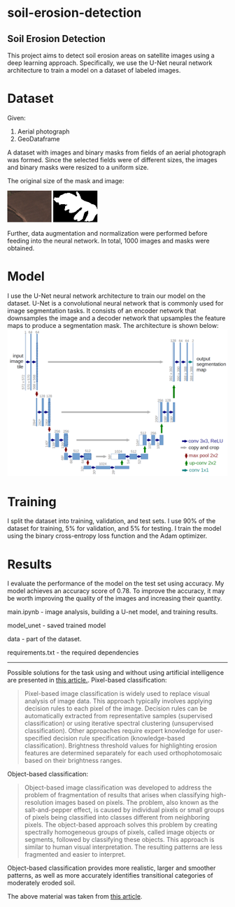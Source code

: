 # soil-erosion-detection
## Soil Erosion Detection

This project aims to detect soil erosion areas on satellite images using a deep learning approach. Specifically, we use the U-Net neural network architecture to train a model on a dataset of labeled images. 

# Dataset
Given:

1. Aerial photograph
2. GeoDataframe

A dataset with images and binary masks from fields of an aerial photograph was formed. Since the selected fields were of different sizes, the images and binary masks were resized to a uniform size.

The original size of the mask and image:

![image](https://github.com/EkaterinaPolishchuk/soil-erosion-detection/blob/main/data/images/23.png) ![маска](https://github.com/EkaterinaPolishchuk/soil-erosion-detection/blob/main/data/masks/23.png)

Further, data augmentation and normalization were performed before feeding into the neural network. In total, 1000 images and masks were obtained.

# Model
I use the U-Net neural network architecture to train our model on the dataset. U-Net is a convolutional neural network that is commonly used for image segmentation tasks. It consists of an encoder network that downsamples the image and a decoder network that upsamples the feature maps to produce a segmentation mask. The architecture is shown below:
![image](https://github.com/EkaterinaPolishchuk/soil-erosion-detection/blob/main/u-net-architecture.png)

# Training
I split the dataset into training, validation, and test sets. I use 90% of the dataset for training, 5% for validation, and 5% for testing. I train the model using the binary cross-entropy loss function and the Adam optimizer.

# Results
I evaluate the performance of the model on the test set using accuracy. My model achieves an accuracy score of 0.78. To improve the accuracy, it may be worth improving the quality of the images and increasing their quantity.

main.ipynb - image analysis, building a U-net model, and training results.

model_unet - saved trained model

data - part of the dataset.

requirements.txt - the required dependencies

------
Possible solutions for the task using and without using artificial intelligence are presented in [this article.](https://www.mdpi.com/2072-4292/12/24/4047). 
Pixel-based classification:
> Pixel-based image classification is widely used to replace visual analysis of image data. This approach typically involves applying decision rules to each pixel of the image. Decision rules can be automatically extracted from representative samples (supervised classification) or using iterative spectral clustering (unsupervised classification). Other approaches require expert knowledge for user-specified decision rule specification (knowledge-based classification). Brightness threshold values for highlighting erosion features are determined separately for each used orthophotomosaic based on their brightness ranges.

Object-based classification:
> Object-based image classification was developed to address the problem of fragmentation of results that arises when classifying high-resolution images based on pixels. The problem, also known as the salt-and-pepper effect, is caused by individual pixels or small groups of pixels being classified into classes different from neighboring pixels. The object-based approach solves this problem by creating spectrally homogeneous groups of pixels, called image objects or segments, followed by classifying these objects. This approach is similar to human visual interpretation. The resulting patterns are less fragmented and easier to interpret.

Object-based classification provides more realistic, larger and smoother patterns, as well as more accurately identifies transitional categories of moderately eroded soil.

The above material was taken from [this article](https://www.mdpi.com/2072-4292/12/24/4047). 
